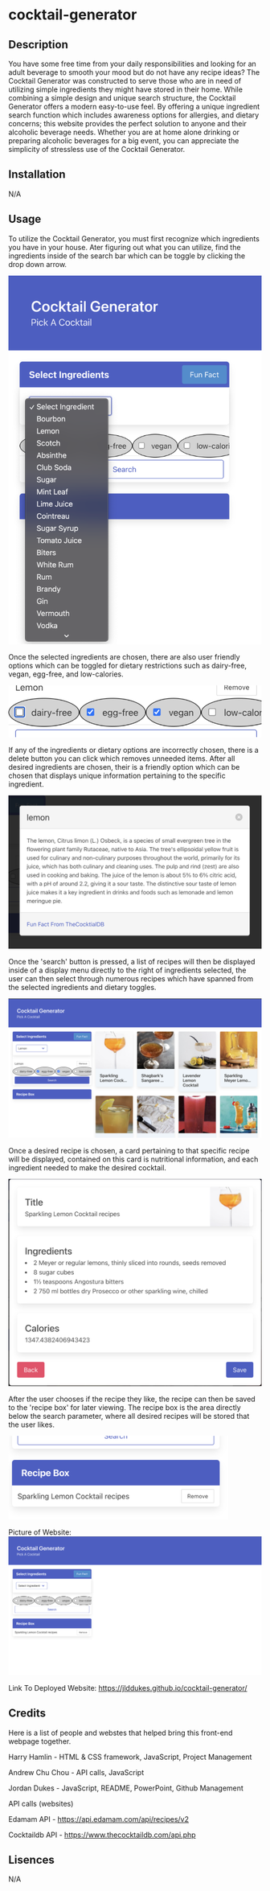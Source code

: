 # cocktail-generator

## Description
You have some free time from your daily responsibilities and looking for an adult beverage to smooth your mood but do not have any recipe ideas? The Cocktail Generator was constructed to serve those who are in need of utilizing simple ingredients they might have stored in their home. While combining a simple design and unique search structure, the Cocktail Generator offers a modern easy-to-use feel. By offering a unique ingredient search function which includes awareness options for allergies, and dietary concerns; this website provides the perfect solution to anyone and their alcoholic beverage needs. Whether you are at home alone drinking or preparing alcoholic beverages for a big event, you can appreciate the simplicity of stressless use of the Cocktail Generator.

## Installation
N/A

## Usage
To utilize the Cocktail Generator, you must first recognize which ingredients you have in your house. Ater figuring out what you can utilize, find the ingredients inside of the search bar which can be toggle by clicking the drop down arrow. 

![alt text](assets/images/Recipe%20Generator%201.png)

Once the selected ingredients are chosen, there are also user friendly options which can be toggled for dietary restrictions such as dairy-free, vegan, egg-free, and low-calories. 

![alt text](assets/images/Recipe%20Generator%202.png)

If any of the ingredients or dietary options are incorrectly chosen, there is a delete button you can click which removes unneeded items. After all desired ingredients are chosen, their is a friendly option which can be chosen that displays unique information pertaining to the specific ingredient. 

![alt text](assets/images/Recipe%20Generator%203.png)

Once the 'search' button is pressed, a list of recipes will then be displayed inside of a display menu directly to the right of ingredients selected, the user can then select through numerous recipes which have spanned from the selected ingredients and dietary toggles. 

![alt text](assets/images/Recipe%20Generator%204.png)

Once a desired recipe is chosen, a card pertaining to that specific recipe will be displayed, contained on this card is nutritional information, and each ingredient needed to make the desired cocktail.

 ![alt text](assets/images/Recipe%20Generator%205.png)

After the user chooses if the recipe they like, the recipe can then be saved to the 'recipe box' for later viewing. The recipe box is the area directly below the search parameter, where all desired recipes will be stored that the user likes.

 ![alt text](assets/images/Recipe%20Generator%206.png)

Picture of Website:
![alt text](assets/images/Recipe%20Generator%201.1.1.png)

Link To Deployed Website:
 https://jlddukes.github.io/cocktail-generator/

## Credits
Here is a list of people and webstes that helped bring this front-end webpage together.

Harry Hamlin - HTML & CSS framework, JavaScript, Project Management

Andrew Chu Chou - API calls, JavaScript

Jordan Dukes - JavaScript, README, PowerPoint, Github Management

API calls (websites)

Edamam API - https://api.edamam.com/api/recipes/v2

Cocktaildb API - https://www.thecocktaildb.com/api.php

## Lisences
N/A




